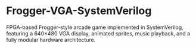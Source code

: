 # Frogger-VGA-SystemVerilog
FPGA-based Frogger-style arcade game implemented in SystemVerilog, featuring a 640×480 VGA display, animated sprites, music playback, and a fully modular hardware architecture.
